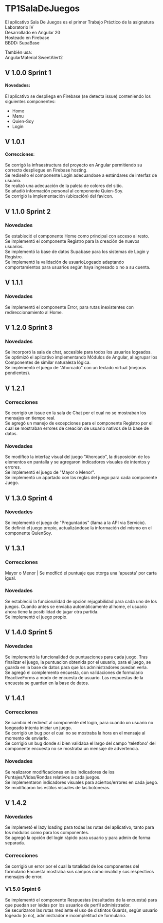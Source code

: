 # TP1SalaDeJuegos
El aplicativo Sala De Juegos es el primer Trabajo Práctico de la asignatura Laboratorio IV  
Desarrollado en Angular 20  
Hosteado en Firebase  
BBDD: SupaBase  
  
También usa:  
AngularMaterial
SweetAlert2

## V 1.0.0 Sprint 1
#### Novedades:
El aplicativo se despliega en Firebase (se detecta issue) conteniendo los siguientes componentes:
* Home
* Menu
* Quien-Soy
* Login

## V 1.0.1
#### Correcciones:
Se corrigó la infraestructura del proyecto en Angular permitiendo su correcto despliegue en Firebase hosting.  
Se rediseño el componente Login adecuandose a estándares de interfaz de usuario.  
Se realizó una adecuación de la paleta de colores del sitio.  
Se añadió información personal al componente Quien-Soy.  
Se corrigió la implementación (ubicación) del favicon.

## V 1.1.0 Sprint 2
### Novedades
Se estableció el componente Home como principal con acceso al resto.  
Se implementó el componente Registro para la creación de nuevos usuarios.  
Se implementó la base de datos Supabase para los sistemas de Login y Registro.  
Se implementó la validación de usuarioLogeado adaptando comportamientos para usuarios según haya ingresado o no a su cuenta.  

## V 1.1.1 
### Novedades
Se implementó el componente Error, para rutas inexistentes con redireccionamiento al Home.  

## V 1.2.0 Sprint 3
### Novedades
Se incorporó la sala de chat, accesible para todos los usuarios logeados.  
Se optimizó el aplicativo implementando Módulos de Angular, al agrupar los Componentes de similar naturaleza lógica.  
Se implementó el juego de "Ahorcado" con un teclado virtual (mejoras pendientes).

## V 1.2.1
### Correcciones
Se corrigió un issue en la sala de Chat por el cual no se mostraban los mensajes en tiempo real.  
Se agregó un manejo de excepciones para el componente Registro por el cual se mostraban errores de creación de usuario nativos de la base de datos.

### Novedades
Se modificó la interfaz visual del juego "Ahorcado", la disposición de los elementos en pantalla y se agregaron indicadores visuales de intentos y errores.  
Se implementó el juego de "Mayor o Menor".  
Se implementó un apartado con las reglas del juego para cada componente Juego.  

## V 1.3.0 Sprint 4
### Novedades
Se implementó el juego de "Preguntados" (llama a la API via Servicio).  
Se definió el juego propio, actualizándose la información del mismo en el componente QuienSoy.

## V 1.3.1
### Correcciones
Mayor o Menor | Se modficó el puntuaje que otorga una 'apuesta' por carta igual.

### Novedades
Se estableció la funcionalidad de opción rejugabilidad para cada uno de los juegos. Cuando antes se enviaba automáticamente al home, el usuario ahora tiene la posibilidad de jugar otra partida.  
Se implementó el juego propio.

## V 1.4.0 Sprint 5
### Novedades
Se implementó la funcionalidad de puntuaciones para cada juego. Tras finalizar el juego, la puntuacion obtenida por el usuario, para el juego, se guarda en la base de datos para que los administradores puedan verla.  
Se agregó el complemento encuesta, con validaciones de formulario ReactiveForms a modo de encuesta de usuario. Las respuestas de la encuesta se guardan en la base de datos.

## V 1.4.1
### Correcciones
Se cambió el redirect al componente del login, para cuando un usuario no loegeado intenta iniciar un juego.  
Se corrigió un bug por el cual no se mostraba la hora en el mensaje al momento de enviarlo.  
Se corrigió un bug donde si bien validaba el largo del campo 'teletfono' del componente encuesta no se mostraba un mensaje de advertencia.

### Novedades
Se realizaron modificaciones en los indicadores de los Puntajes/Vidas/Rondas relativos a cada juegos.  
Se implementaron indicadores visuales para aciertos/errores en cada juego.  
Se modificaron los estilos visuales de las botoneras.

## V 1.4.2
### Novedades
Se implemetó el lazy loading para todas las rutas del aplicativo, tanto para los módulos como para los componentes.  
Se agregó la opción del login rápido para usuario y para admin de forma separada.

### Correcciones
Se corrigió un error por el cual la totalidad de los componentes del formulario Encuesta mostraba sus campos como invalid y sus respectivos mensajes de error.

### V1.5.0  Srpint 6
Se implementó el componente Respuestas (resultados de la encuesta) para que puedan ser leídas por los usuarios de perfil administrador.  
Se securizaron las rutas mediante el uso de distintos Guards, según usuario logeado (o no), administrador e incompletitud de formulario.